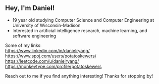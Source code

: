 ## Hey, I'm Daniel!

- 19 year old studying Computer Science and Computer Engineering at University of Wisconsin-Madison
- Interested in artificial intelligence research, machine learning, and software engineering

Some of my links:  
https://www.linkedin.com/in/danielryang/  
https://www.spoj.com/users/potatoskewers/  
https://leetcode.com/u/danielryang/  
https://monkeytype.com/profile/potatoskewers  


Reach out to me if you find anything interesting! Thanks for stopping by!


<!--
**danielryang/danielryang** is a ✨ _special_ ✨ repository because its `README.md` (this file) appears on your GitHub profile.

Here are some ideas to get you started:

- 🔭 I’m currently working on ...
- 🌱 I’m currently learning ...
- 👯 I’m looking to collaborate on ...
- 🤔 I’m looking for help with ...
- 💬 Ask me about ...
- 📫 How to reach me: ...
- 😄 Pronouns: ...
- ⚡ Fun fact: ...
-->
